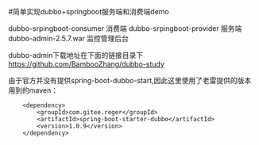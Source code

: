 #简单实现dubbo+springboot服务端和消费端demo


dubbo-srpingboot-consumer	消费端
dubbo-srpingboot-provider   服务端
dubbo-admin-2.5.7.war  监控管理后台


dubbo-admin下载地址在下面的链接目录下
https://github.com/BambooZhang/dubbo-study

由于官方并没有提供spring-boot-dubbo-start,因此这里使用了老雷提供的版本
用到的maven：
  <!--spring-boot-starter-dubbo-->
        <dependency>
            <groupId>com.gitee.reger</groupId>
            <artifactId>spring-boot-starter-dubbo</artifactId>
            <version>1.0.9</version>
        </dependency>



